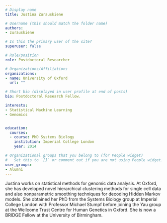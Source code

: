 ```yaml
---
# Display name
title: Justina Zurauskiene

# Username (this should match the folder name)
authors:
- zurauskiene

# Is this the primary user of the site?
superuser: false

# Role/position
role: Postdoctoral Researcher

# Organizations/Affiliations
organizations:
- name: University of Oxford
  url: ""

# Short bio (displayed in user profile at end of posts)
bio: Postdoctoral Research Fellow.

interests:
- Statistical Machine Learning
- Genomics


education:
  courses:
  - course: PhD Systems Biology
    institution: Imperial College London
    year: 2014

# Organizational groups that you belong to (for People widget)
#   Set this to `[]` or comment out if you are not using People widget.
user_groups:
- Alumni
---
```


Justina works on statistical methods for genomic data analysis. At Oxford, she has developed novel hierarchical clustering methods for single cell data and also nonparametric smoothing techniques for decoding Hidden Markov models. She obtained her PhD from the Systems Biology group at Imperial College London with Professor Michael Stumpf before joining the Yau group at the Wellcome Trust Centre for Human Genetics in Oxford. She is now a BRIDGE Fellow at the University of Birmingham.
